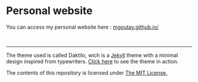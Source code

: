 # Personal website
You can access my personal website here : [mgoutay.github.io/](https://mgoutay.github.io/)

&nbsp;
&nbsp;
&nbsp;
&nbsp;
&nbsp;
__________

The theme used is called Daktilo, wich is a [Jekyll](jekyllrb.com) theme with a minimal design inspired from typewriters. [Click here](http://daktilo.github.io/) to see the theme in action.

The contents of this repository is licensed under [The MIT License.](https://opensource.org/licenses/MIT)
